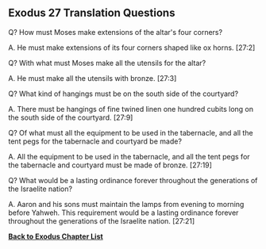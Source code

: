 ## Exodus 27 Translation Questions ##

Q? How must Moses make extensions of the altar's four corners?

A. He must make extensions of its four corners shaped like ox horns. [27:2]

Q? With what must Moses make all the utensils for the altar?

A. He must make all the utensils with bronze. [27:3]

Q? What kind of hangings must be on the south side of the courtyard?

A. There must be hangings of fine twined linen one hundred cubits long on the south side of the courtyard. [27:9]

Q? Of what must all the equipment to be used in the tabernacle, and all the tent pegs for the tabernacle and courtyard be made?

A. All the equipment to be used in the tabernacle, and all the tent pegs for the tabernacle and courtyard must be made of bronze. [27:19]

Q? What would be a lasting ordinance forever throughout the generations of the Israelite nation?

A. Aaron and his sons must maintain the lamps from evening to morning before Yahweh. This requirement would be a lasting ordinance forever throughout the generations of the Israelite nation. [27:21]

__[Back to Exodus Chapter List](./)__

